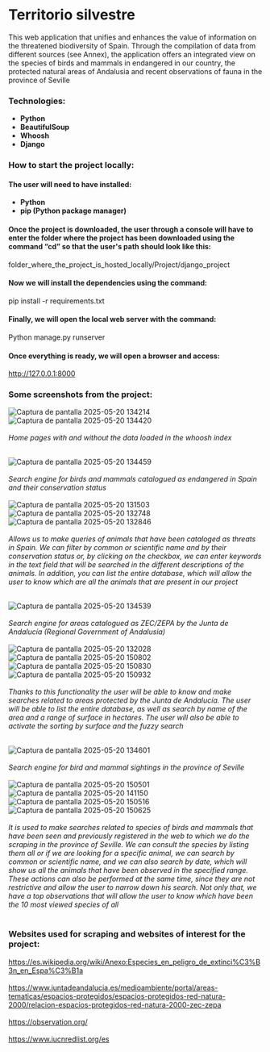 # Territorio silvestre
This web application that unifies and enhances the value of information on the threatened biodiversity of Spain. Through the compilation of data from different sources (see Annex), the application offers an integrated view on the species of birds and mammals in endangered in our country, the protected natural areas of Andalusia and recent observations of fauna in the province of Seville

### Technologies:
- **Python**
- **BeautifulSoup**
- **Whoosh**
- **Django**

### How to start the project locally:
#### The user will need to have installed:
- **Python**
- **pip (Python package manager)**
#### Once the project is downloaded, the user through a console will have to enter the folder where the project has been downloaded using the command “cd” so that the user's path should look like this:
folder_where_the_project_is_hosted_locally/Project/django_project
#### Now we will install the dependencies using the command:
pip install -r requirements.txt
#### Finally, we will open the local web server with the command:
Python manage.py runserver
#### Once everything is ready, we will open a browser and access:
http://127.0.0.1:8000

### Some screenshots from the project:
![Captura de pantalla 2025-05-20 134214](https://github.com/user-attachments/assets/b071e168-bf0a-49be-8f15-c86d67ddc5f3)
![Captura de pantalla 2025-05-20 134420](https://github.com/user-attachments/assets/8b9a884d-3d91-44e9-b976-15e65715edaa)<br><br>
*Home pages with and without the data loaded in the whoosh index* <br><br>

![Captura de pantalla 2025-05-20 134459](https://github.com/user-attachments/assets/6c31d36b-eaee-4a6e-86d5-ecd0584cc8c8)<br><br>
*Search engine for birds and mammals catalogued as endangered in Spain and their conservation status* <br><br>
![Captura de pantalla 2025-05-20 131503](https://github.com/user-attachments/assets/07fbe431-656d-44f6-be9d-c2c103ff9dcc)
![Captura de pantalla 2025-05-20 132748](https://github.com/user-attachments/assets/78ad84f7-8077-4372-92e5-54ba9c3ca793)
![Captura de pantalla 2025-05-20 132846](https://github.com/user-attachments/assets/61a5f8fb-4f47-488f-b00b-6374a89c889b)<br><br>
*Allows us to make queries of animals that have been cataloged as threats in Spain. We can filter by common or scientific name and by their conservation status or, by clicking on the checkbox, we can enter keywords in the text field that will be searched in the different descriptions of the animals. In addition, you can list the entire database, which will allow the user to know which are all the animals that are present in our project* <br><br>

![Captura de pantalla 2025-05-20 134539](https://github.com/user-attachments/assets/d3313576-26bb-4404-b3be-1095a78bb2f9)<br><br>
*Search engine for areas catalogued as ZEC/ZEPA by the Junta de Andalucía (Regional Government of Andalusia)* <br><br>
![Captura de pantalla 2025-05-20 132028](https://github.com/user-attachments/assets/0136186e-e6b0-4644-8170-f5e7501d2140)
![Captura de pantalla 2025-05-20 150802](https://github.com/user-attachments/assets/0bfad6da-c9fe-459e-863e-ee39b69638fb)
![Captura de pantalla 2025-05-20 150830](https://github.com/user-attachments/assets/bf0648b4-a0e5-407e-a6cf-aa9d31e1a7be)
![Captura de pantalla 2025-05-20 150932](https://github.com/user-attachments/assets/68e8b38d-da49-454c-9b56-eadf0f7e6fee)<br><br>
*Thanks to this functionality the user will be able to know and make searches related to areas protected by the Junta de Andalucía. The user will be able to list the entire database, as well as search by name of the area and a range of surface in hectares. The user will also be able to activate the sorting by surface and the fuzzy search* <br><br>

![Captura de pantalla 2025-05-20 134601](https://github.com/user-attachments/assets/fab75565-1337-4cf5-97c3-c9845bd74f32)<br><br>
*Search engine for bird and mammal sightings in the province of Seville* <br><br>
![Captura de pantalla 2025-05-20 150501](https://github.com/user-attachments/assets/629fc763-f82b-463e-8153-7d6d77119c72)
![Captura de pantalla 2025-05-20 141150](https://github.com/user-attachments/assets/ace316b4-5428-44ac-b709-a6b9bc1331bd)
![Captura de pantalla 2025-05-20 150516](https://github.com/user-attachments/assets/e43f2545-89e8-446f-a0c0-f2fdd7ae2da3)
![Captura de pantalla 2025-05-20 150625](https://github.com/user-attachments/assets/3ac64a5c-358e-407b-b89c-038b4ac26236)<br><br>
*It is used to make searches related to species of birds and mammals that have been seen and previously registered in the web to which we do the scraping in the province of Seville. We can consult the species by listing them all or if we are looking for a specific animal, we can search by common or scientific name, and we can also search by date, which will show us all the animals that have been observed in the specified range. These actions can also be performed at the same time, since they are not restrictive and allow the user to narrow down his search. Not only that, we have a top observations that will allow the user to know which have been the 10 most viewed species of all* <br><br>

### Websites used for scraping and websites of interest for the project:
https://es.wikipedia.org/wiki/Anexo:Especies_en_peligro_de_extinci%C3%B3n_en_Espa%C3%B1a <br><br>
https://www.juntadeandalucia.es/medioambiente/portal/areas-tematicas/espacios-protegidos/espacios-protegidos-red-natura-2000/relacion-espacios-protegidos-red-natura-2000-zec-zepa <br><br>
https://observation.org/ <br><br>
https://www.iucnredlist.org/es <br><br>
